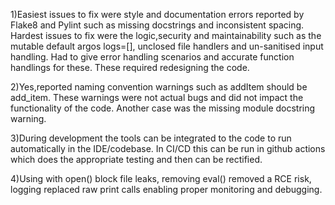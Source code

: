 1)Easiest issues to fix were style and documentation errors reported by Flake8 and Pylint such as missing docstrings and inconsistent spacing.
Hardest issues to fix were the logic,security and maintainability such as the mutable default argos logs=[], unclosed file handlers and un-sanitised input handling. Had to give error handling scenarios and accurate function handlings for these. These required redesigning the code.

2)Yes,reported naming convention warnings such as addItem should be add_item. These warnings were not actual bugs and did not impact the functionality of the code. Another case was the missing module docstring warning.

3)During development the tools can be integrated to the code to run automatically in the IDE/codebase. In CI/CD this can be run in github actions which does the appropriate testing and then can be rectified.

4)Using with open() block file leaks, removing eval() removed a RCE risk, logging replaced raw print calls enabling proper monitoring and debugging.
